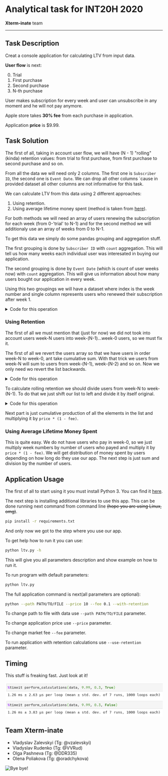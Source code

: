 # Analytical task for INT20H 2020

**Xterm-inate** team

---

## Task Description

Creat a console application for calculating LTV from input data.

**User flow** is next:

0. Trial
1. First purchase
2. Second purchase
3. N-th purchase

User makes subscription for every week and user can unsubscribe in any moment and he will not pay anymore.

Apple store takes **30% fee** from each purchase in application.

Application **price** is $9.99.

## Task Solution

The first of all, taking in account user flow, we will have (N - 1) "rolling" (kinda) retention values: from trial to first purchase, from first purchase to second purchase and so on.

From all the data we will need only 2 columns. The first one is `Subscriber ID`, the second one is `Event Date`. We can drop all other columns \`cause in provided dataset all other columns are not informative for this task.

We can calculate LTV from this data using 2 different approaches:

1. Using retention.
2. Using average lifetime money spent (method is taken from [here](https://www.thebalancesmb.com/how-to-calculate-the-lifetime-value-of-a-customer-4173824)).

For both methods we will need an array of users renewing the subscription for each week (from 0-'trial' to N-1) and for the second method we will additionaly use an array of weeks from 0 to N-1.

To get this data we simply do some pandas grouping and aggregation stuff.

The first grouping is done by `Subscriber ID` with `count` aggregation. This will tell us how many weeks each individual user was interesated in buying our application.

The second grouping is done by `Event Date` (which is count of user weeks now) with `count` aggregation. This will give us information about how many users bought our application in every week.

Using this two groupings we will have a dataset where index is the week number and single column represents users who renewed their subscription after week 1.

<details><summary>Code for this operation</summary>

Thank you for opening this spoiler. I thought it will never be opened. Groupings stuff is here.

```python
data = (data
        .groupby(by="Subscriber ID").count()
        .reset_index()
        .groupby(by="Event Date").count()
        .sort_index()
        )["Subscriber ID"]
weeks, user_counts = data.index.values - 1, data.values
```

</details>

### Using Retention

The first of all we must mention that (just for now) we did not took into account users week-N users into week-(N-1)...week-0 users, so we must fix it.

The first of all we revert the users array so that we have users in order week-N to week-0, ant take cumulative sum. With that trick we users from week-N will sum to users from week-(N-1), week-(N-2) and so on. Now we only need wo revert the list backwards.

<details><summary>Code for this operation</summary>

Hey, you are back! Nice to meet you... Again. We are counting users by weeks here, come to see it.

```python
users = user_counts[::-1].cumsum()[::-1]
```

</details>

To calculate rolling retention we should divide users from week-N to week-(N-1). To do that we just shift our list to left and divide it by itself original.

<details><summary>Code for this operation</summary>

Wow, you opened it. Very impressive. Just simple shift and division code here. ~~Why I have created a spoiler for it?~~

```python
users[1:] / users[0:-1]
```

</details>

Next part is just cumulative production of all the elements in the list and multiplying it by `price * (1 - fee)`.

### Using Average Lifetime Money Spent

This is quite easy. We do not have users who pay in week-0, so we just multiply week numbers by number of users who payed and multiply it by `price * (1 - fee)`. We will get distribution of money spent by users depending on how long do they use our app. The next step is just sum and division by the number of users.

## Application Usage

The first of all to start using it you must install Python 3. You can find it [here](https://www.python.org/downloads/).

The next step is installing additional libraries to use this app. This can be done running next command from command line ~~(hope you are using Linux, omg)~~.

```bash
pip install -r requirements.txt
```

And only now we got to the step where you use our app.

To get help how to run it you can use:

```bash
python ltv.py -h
```

This will give you all parameters description and show example on how to run it.

To run program with default parameters:

```bash
python ltv.py
```

The full application command is next(all parameters are optional):

```bash
python --path PATH/TO/FILE --price 10 --fee 0.1 --with-retention
```

To change path to file with data use `--path PATH/TO/FILE` parameter.

To change application price use `--price` parameter.

To change market fee `--fee` parameter.

To run application with retention calculations use `--use-retention` parameter.

## Timing

This stuff is freaking fast. Just look at it!

![Here must be all the time stuff but it is lost. Come back later, please.](./static/timing.png)

## Team Xterm-inate

- Vladyslav Zalevskyi (Tg: @vzalevskyi)
- Vladyslav Rudenko (Tg: @VVRud)
- Olga Pashneva (Tg: @DDR335)
- Olena Poliakova (Tg: @oradchykova)

![Bye bye!](https://media.giphy.com/media/1xucXbDnMIYkU/giphy.gif)
